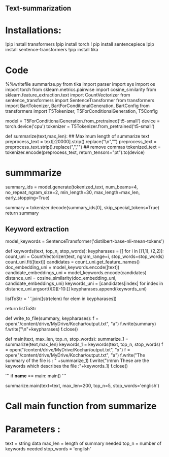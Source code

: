 ## Text-summarization

# Installations:
!pip install transformers
!pip install torch
! pip install sentencepiece
!pip install sentence-transformers
!pip install tika

# Code

%%writefile summarize.py
from tika import parser
import sys
import os
import torch
from sklearn.metrics.pairwise import cosine_similarity
from sklearn.feature_extraction.text import CountVectorizer
from sentence_transformers import SentenceTransformer
from transformers import BartTokenizer, BartForConditionalGeneration, BartConfig
from transformers import T5Tokenizer, T5ForConditionalGeneration, T5Config

model = T5ForConditionalGeneration.from_pretrained('t5-small')
device = torch.device('cpu')
tokenizer = T5Tokenizer.from_pretrained('t5-small')

def summarize(text,max_len): ## Maximum length of summarize text
  preprocess_text = text[:20000].strip().replace("\n","")
  preprocess_text = preprocess_text.strip().replace(",","")  ## remove commas
  tokenized_text = tokenizer.encode(preprocess_text, return_tensors="pt").to(device)

  # summmarize 
  summary_ids = model.generate(tokenized_text,
                                      num_beams=4,
                                      no_repeat_ngram_size=2,
                                      min_length=30,
                                      max_length=max_len,
                                      early_stopping=True)

  summary = tokenizer.decode(summary_ids[0], skip_special_tokens=True)
  return summary

## Keyword extraction  
model_keywords = SentenceTransformer('distilbert-base-nli-mean-tokens')

def keywords(text, top_n, stop_words):
  keypharases = []
  for i in [(1,1), (2,2)]:
    count_uni = CountVectorizer(text, ngram_range=i, stop_words=stop_words)
    count_uni.fit([text])
    candidates = count_uni.get_feature_names()
    doc_embedding_uni = model_keywords.encode([text])
    candidate_embeddings_uni = model_keywords.encode(candidates)
    distance_uni = cosine_similarity(doc_embedding_uni, candidate_embeddings_uni)
    keywords_uni = [candidates[index] for index in distance_uni.argsort()[0][-10:]]
    keypharases.append(keywords_uni)

  listToStr = ' '.join([str(elem) for elem in keypharases])

  return listToStr

def write_to_file(summary, keypharases):
  f = open("/content/drive/MyDrive/Kochar/output.txt", "a")
  f.write(summary)
  f.write("\n"+keypharases)
  f.close()

def main(text, max_len, top_n, stop_words):
  summarize_1 = summarize(text,max_len)
  keywords_1 = keywords(text, top_n, stop_words)
  f = open("/content/drive/MyDrive/Kochar/output.txt", "x")
  f = open("/content/drive/MyDrive/Kochar/output.txt", "a")
  f.write("The summary of the file is : " +summarize_1)
  f.write("\n\n\n These are the keywords which describes the file :"+keywords_1)
  f.close()

'''
if __name__ == main:
  main()
'''

summarize.main(text=text, max_len=200, top_n=5, stop_words='english')

# Call main function from summarize

# Parameters :
text = string data
max_len = length of summary needed
top_n = number of keywords needed
stop_words = 'english'
